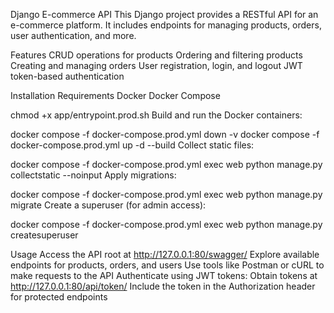 Django E-commerce API
This Django project provides a RESTful API for an e-commerce platform. It includes endpoints for managing products, orders, user authentication, and more.

Features
CRUD operations for products
Ordering and filtering products
Creating and managing orders
User registration, login, and logout
JWT token-based authentication

Installation
Requirements
Docker
Docker Compose

chmod +x app/entrypoint.prod.sh
Build and run the Docker containers:

docker compose -f docker-compose.prod.yml down -v
docker compose -f docker-compose.prod.yml up -d --build
Collect static files:

docker compose -f docker-compose.prod.yml exec web python manage.py collectstatic --noinput
Apply migrations:

docker compose -f docker-compose.prod.yml exec web python manage.py migrate
Create a superuser (for admin access):

docker compose -f docker-compose.prod.yml exec web python manage.py createsuperuser

Usage
Access the API root at http://127.0.0.1:80/swagger/
Explore available endpoints for products, orders, and users
Use tools like Postman or cURL to make requests to the API
Authenticate using JWT tokens:
Obtain tokens at http://127.0.0.1:80/api/token/
Include the token in the Authorization header for protected endpoints
